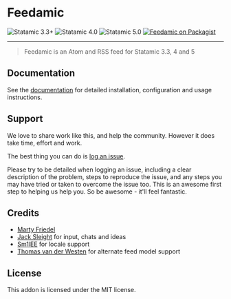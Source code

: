 # Feedamic

<!-- statamic:hide -->

![Statamic 3.3+](https://img.shields.io/badge/Statamic-3.3+-FF269E?style=for-the-badge&link=https://statamic.com)
![Statamic 4.0](https://img.shields.io/badge/Statamic-4.0-FF269E?style=for-the-badge&link=https://statamic.com)
![Statamic 5.0](https://img.shields.io/badge/Statamic-5.0-FF269E?style=for-the-badge&link=https://statamic.com)
[![Feedamic on Packagist](https://img.shields.io/packagist/v/mitydigital/feedamic?style=for-the-badge)](https://packagist.org/packages/mitydigital/feedamic/stats)

---

<!-- /statamic:hide -->

> Feedamic is an Atom and RSS feed for Statamic 3.3, 4 and 5

## Documentation

See the [documentation](https://docs.mity.com.au/feedamic) for detailed installation, configuration and usage
instructions.

## Support

We love to share work like this, and help the community. However it does take time, effort and work.

The best thing you can do is [log an issue](../../issues).

Please try to be detailed when logging an issue, including a clear description of the problem, steps to reproduce the
issue, and any steps you may have tried or taken to overcome the issue too. This is an awesome first step to helping us
help you. So be awesome - it'll feel fantastic.

## Credits

- [Marty Friedel](https://github.com/martyf)
- [Jack Sleight](https://github.com/jacksleight) for input, chats and ideas
- [Sm1lEE](https://github.com/Sm1lEE) for locale support
- [Thomas van der Westen](https://github.com/tdwesten) for alternate feed model support

## License

This addon is licensed under the MIT license.
